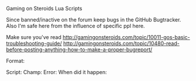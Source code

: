 Gaming on Steroids Lua Scripts

Since banned/inactive on the forum keep bugs in the GitHub Bugtracker. Also I'm safe here from the influence of specific ppl here.

Make sure you've read
http://gamingonsteroids.com/topic/10011-gos-basic-troubleshooting-guide/
http://gamingonsteroids.com/topic/10480-read-before-posting-anything-how-to-make-a-proper-bugreport/


Format:

Script:
Champ:
Error:
When did it happen:
